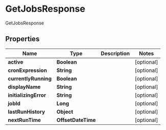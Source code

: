 

# GetJobsResponse

GetJobsResponse

## Properties

| Name | Type | Description | Notes |
|------------ | ------------- | ------------- | -------------|
|**active** | **Boolean** |  |  [optional] |
|**cronExpression** | **String** |  |  [optional] |
|**currentlyRunning** | **Boolean** |  |  [optional] |
|**displayName** | **String** |  |  [optional] |
|**initializingError** | **String** |  |  [optional] |
|**jobId** | **Long** |  |  [optional] |
|**lastRunHistory** | **Object** |  |  [optional] |
|**nextRunTime** | **OffsetDateTime** |  |  [optional] |



